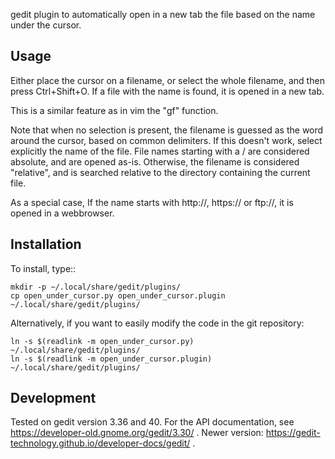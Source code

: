 gedit plugin to automatically open in a new tab the file based on the name under the cursor.

Usage
-----

Either place the cursor on a filename, or select the whole filename, and then
press Ctrl+Shift+O. If a file with the name is found, it is opened in a new tab.

This is a similar feature as in vim the "gf" function.

Note that when no selection is present, the filename is guessed as the word
around the cursor, based on common delimiters. If this doesn't work, select
explicitly the name of the file.
File names starting with a / are considered absolute, and are opened as-is. Otherwise,
the filename is considered "relative", and is searched relative to the directory
containing the current file.

As a special case, If the name starts with http://, https:// or ftp://, it is
opened in a webbrowser.

Installation
------------
To install, type::

    mkdir -p ~/.local/share/gedit/plugins/
    cp open_under_cursor.py open_under_cursor.plugin ~/.local/share/gedit/plugins/
    
Alternatively, if you want to easily modify the code in the git repository:

    ln -s $(readlink -m open_under_cursor.py) ~/.local/share/gedit/plugins/
    ln -s $(readlink -m open_under_cursor.plugin) ~/.local/share/gedit/plugins/

Development
-----------
Tested on gedit version 3.36 and 40.
For the API documentation, see https://developer-old.gnome.org/gedit/3.30/ .
Newer version: https://gedit-technology.github.io/developer-docs/gedit/ .
